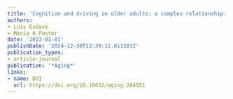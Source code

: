 ```yaml
---
title: 'Cognition and driving in older adults: a complex relationship.'
authors:
- Luis Eudave
- Marı́a A Pastor
date: '2023-01-01'
publishDate: '2024-12-30T13:39:11.611203Z'
publication_types:
- article-journal
publication: '*Aging*'
links:
- name: DOI
  url: https://doi.org/10.18632/aging.204551
---
```

